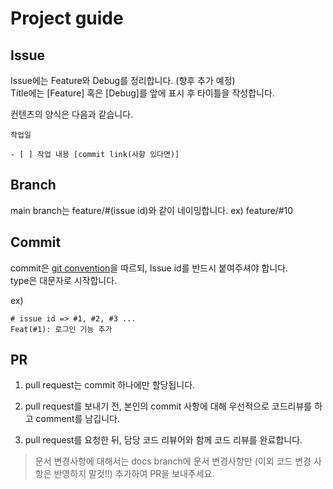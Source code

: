 # Project guide

## Issue

Issue에는 Feature와 Debug를 정리합니다. (향후 추가 예정)\
Title에는 [Feature] 혹은 [Debug]를 앞에 표시 후 타이틀을 작성합니다.

컨텐츠의 양식은 다음과 같습니다.

```plain
작업일

- [ ] 작업 내용 [commit link(사항 있다면)]
```

## Branch

main branch는 feature/#(issue id)와 같이 네이밍합니다. ex) feature/#10

## Commit

commit은 [git convention](https://www.conventionalcommits.org/en/v1.0.0/)을 따르되, Issue id를 반드시 붙여주셔야 합니다.\
type은 대문자로 시작합니다.

ex)

```plain
# issue id => #1, #2, #3 ...
Feat(#1): 로그인 기능 추가
```

## PR

1. pull request는 commit 하나에만 할당됩니다.

2. pull request를 보내기 전, 본인의 commit 사항에 대해 우선적으로 코드리뷰를 하고 comment를 남깁니다.

3. pull request를 요청한 뒤, 담당 코드 리뷰어와 함께 코드 리뷰를 완료합니다.

> 문서 변경사항에 대해서는 docs branch에 문서 변경사항만 (이외 코드 변경 사항은 반영하지 말것!!) 추가하여 PR을 보내주세요.
